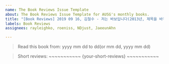 ```yaml
---
name: The Book Reviews Issue Template
about: The Book Reviews Issue Template for AUSG's monthly books.
title: "[Book Reviews] 2019 09 16, 김철수 - 저는 바보입니다(2013년, 제목을 바꾸지 않았기 때문입니다)"
labels: Book Reviews
assignees: rayleighko, roeniss, NDjust, JaeeunAhn

---
```


> Read this book from: yyyy mm dd to dd(or mm dd, yyyy mm dd)

> Short reviews: ~~~~~~~~~~~ {your-short-reviews} ~~~~~~~~~~~

